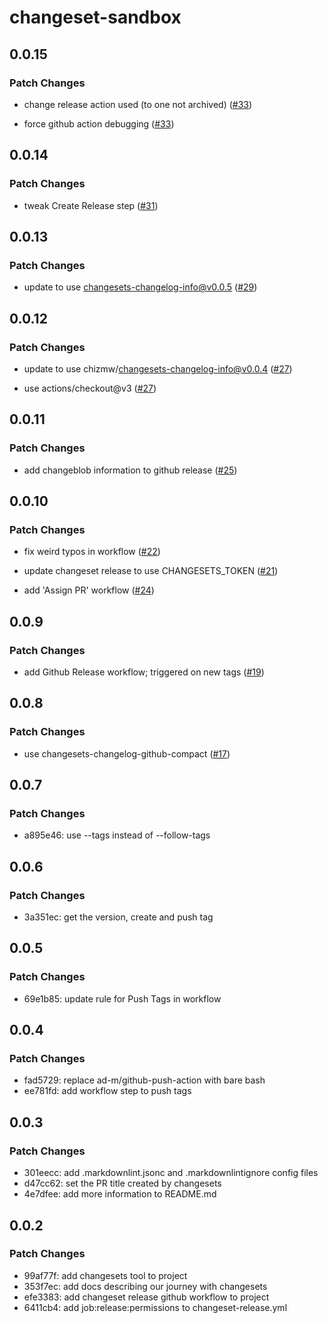 # changeset-sandbox

## 0.0.15

### Patch Changes

- change release action used (to one not archived) ([#33](https://github.com/chizmw/changeset-sandbox/pull/33))

- force github action debugging ([#33](https://github.com/chizmw/changeset-sandbox/pull/33))

## 0.0.14

### Patch Changes

- tweak Create Release step ([#31](https://github.com/chizmw/changeset-sandbox/pull/31))

## 0.0.13

### Patch Changes

- update to use changesets-changelog-info@v0.0.5 ([#29](https://github.com/chizmw/changeset-sandbox/pull/29))

## 0.0.12

### Patch Changes

- update to use chizmw/changesets-changelog-info@v0.0.4 ([#27](https://github.com/chizmw/changeset-sandbox/pull/27))

- use actions/checkout@v3 ([#27](https://github.com/chizmw/changeset-sandbox/pull/27))

## 0.0.11

### Patch Changes

- add changeblob information to github release ([#25](https://github.com/chizmw/changeset-sandbox/pull/25))

## 0.0.10

### Patch Changes

- fix weird typos in workflow ([#22](https://github.com/chizmw/changeset-sandbox/pull/22))

- update changeset release to use CHANGESETS_TOKEN ([#21](https://github.com/chizmw/changeset-sandbox/pull/21))

- add 'Assign PR' workflow ([#24](https://github.com/chizmw/changeset-sandbox/pull/24))

## 0.0.9

### Patch Changes

- add Github Release workflow; triggered on new tags ([#19](https://github.com/chizmw/changeset-sandbox/pull/19))

## 0.0.8

### Patch Changes

- use changesets-changelog-github-compact ([#17](https://github.com/chizmw/changeset-sandbox/pull/17))

## 0.0.7

### Patch Changes

- a895e46: use --tags instead of --follow-tags

## 0.0.6

### Patch Changes

- 3a351ec: get the version, create and push tag

## 0.0.5

### Patch Changes

- 69e1b85: update rule for Push Tags in workflow

## 0.0.4

### Patch Changes

- fad5729: replace ad-m/github-push-action with bare bash
- ee781fd: add workflow step to push tags

## 0.0.3

### Patch Changes

- 301eecc: add .markdownlint.jsonc and .markdownlintignore config files
- d47cc62: set the PR title created by changesets
- 4e7dfee: add more information to README.md

## 0.0.2

### Patch Changes

- 99af77f: add changesets tool to project
- 353f7ec: add docs describing our journey with changesets
- efe3383: add changeset release github workflow to project
- 6411cb4: add job:release:permissions to changeset-release.yml
